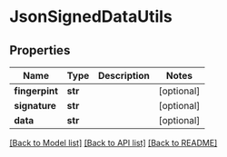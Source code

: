 # JsonSignedDataUtils


## Properties
Name | Type | Description | Notes
------------ | ------------- | ------------- | -------------
**fingerpint** | **str** |  | [optional] 
**signature** | **str** |  | [optional] 
**data** | **str** |  | [optional] 

[[Back to Model list]](../README.md#documentation-for-models) [[Back to API list]](../README.md#documentation-for-api-endpoints) [[Back to README]](../README.md)


